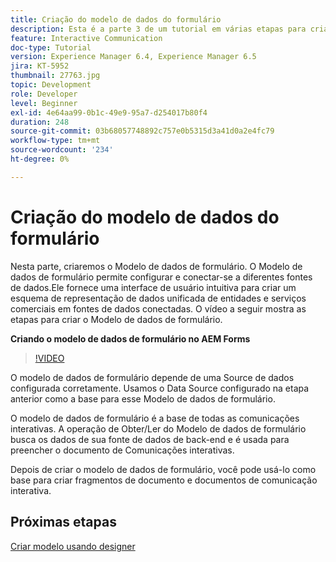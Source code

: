 ```yaml
---
title: Criação do modelo de dados do formulário
description: Esta é a parte 3 de um tutorial em várias etapas para criar seu primeiro documento de comunicações interativas. Nesta parte, criaremos o Modelo de dados de formulário. O Modelo de dados de formulário permite configurar e conectar-se a diferentes fontes de dados.Ele fornece uma interface de usuário intuitiva para criar um esquema de representação de dados unificada de entidades e serviços comerciais em fontes de dados conectadas.O vídeo a seguir mostra as etapas para criar o Modelo de dados de formulário.
feature: Interactive Communication
doc-type: Tutorial
version: Experience Manager 6.4, Experience Manager 6.5
jira: KT-5952
thumbnail: 27763.jpg
topic: Development
role: Developer
level: Beginner
exl-id: 4e64aa99-0b1c-49e9-95a7-d254017b80f4
duration: 248
source-git-commit: 03b68057748892c757e0b5315d3a41d0a2e4fc79
workflow-type: tm+mt
source-wordcount: '234'
ht-degree: 0%

---
```


# Criação do modelo de dados do formulário

Nesta parte, criaremos o Modelo de dados de formulário. O Modelo de dados de formulário permite configurar e conectar-se a diferentes fontes de dados.Ele fornece uma interface de usuário intuitiva para criar um esquema de representação de dados unificada de entidades e serviços comerciais em fontes de dados conectadas. O vídeo a seguir mostra as etapas para criar o Modelo de dados de formulário.

**Criando o modelo de dados de formulário no AEM Forms**

>[!VIDEO](https://video.tv.adobe.com/v/27763?quality=12&learn=on)

O modelo de dados de formulário depende de uma Source de dados configurada corretamente. Usamos o Data Source configurado na etapa anterior como a base para esse Modelo de dados de formulário.

O modelo de dados de formulário é a base de todas as comunicações interativas. A operação de Obter/Ler do Modelo de dados de formulário busca os dados de sua fonte de dados de back-end e é usada para preencher o documento de Comunicações interativas.

Depois de criar o modelo de dados de formulário, você pode usá-lo como base para criar fragmentos de documento e documentos de comunicação interativa.

## Próximas etapas

[Criar modelo usando designer](./create-xdp-layout-using-forms-designer.md)
